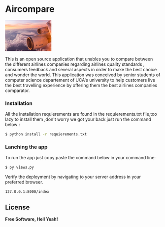 # Aircompare




<img src="static/img/plane.jpg" height="100" />


This is an open source application that unables you to compare between the different airlines companies regarding airlines quality standards , consumers feedback and several aspects in order to make the best choice and wonder the world. This application was conceived by senior students of computer science departement of UCA's university to help customers live the best travelling experience by offering them the best airlines companies comparator.









### Installation


All the installation requierements are found in the requierements.txt file,too lazy to install them ,don't worry we got your back just run the command below : 

```sh
$ python install -r requierements.txt
```
### Lanching the app
To run the app just copy paste the command below in your command line:
```sh
$ py views.py
```


Verify the deployment by navigating to your server address in your preferred browser.

```sh
127.0.0.1:8000/index
```


License
----





**Free Software, Hell Yeah!**




